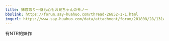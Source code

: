 ```yaml
---
title: 妹寝取り～身も心もお兄ちゃんのモノ～
bbslink: https://forum.say-huahuo.com/thread-26852-1-1.html
imgurl: https://www.say-huahuo.com/data/attachment/forum/201808/28/131415nmbbqg66hk6dhqzd.png
---
```


有NTR的妹作<!--more-->
